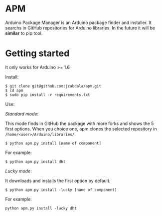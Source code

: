 APM
====
Arduino Package Manager is an Arduino package finder and installer. It searchs in
GitHub repositories for Arduino libraries.
In the future it will be **similar** to pip tool.

Getting started
===============

It only works for Arduino >= 1.6

Install:

```
$ git clone git@github.com:jcabdala/apm.git
$ cd apm
$ sudo pip install -r requirements.txt
```

Use:

*Standard mode*:

This mode finds in GitHub the package with more forks and shows the 5 first options. 
When you choice one, apm clones the selected repository in `/home/<user>/Arduino/libraries/`. 
```
$ python apm.py install [name of component]
```

For example:
```
$ python apm.py install dht
```

*Lucky mode*:

It downloads and installs the first option by default.
```
$ python apm.py install -lucky [name of component] 
```

For example:
```
python apm.py install -lucky dht
```
